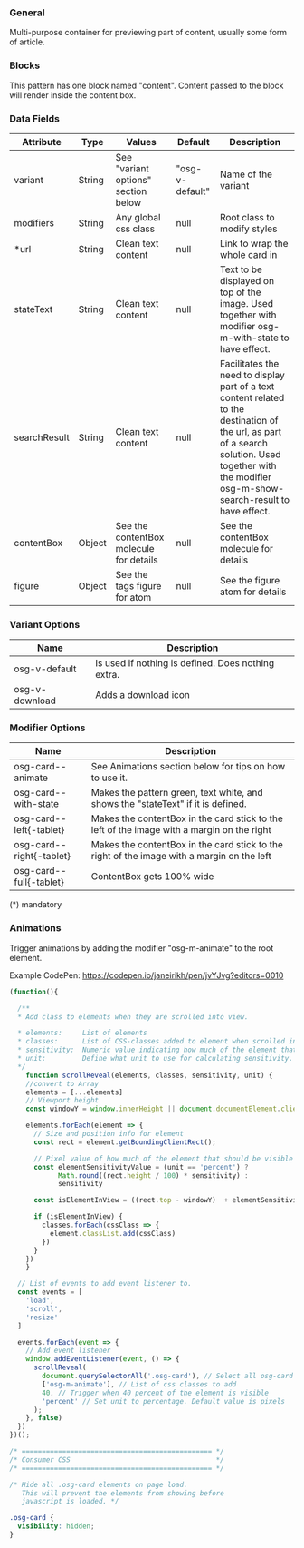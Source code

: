 ### General
Multi-purpose container for previewing part of content, usually some form of article.

### Blocks
This pattern has one block named "content". Content passed to the block will render inside the content box.

### Data Fields
| Attribute | Type | Values | Default | Description |
|---|---|---|---|---|
| variant | String | See "variant options" section below | "osg-v-default" | Name of the variant |
| modifiers | String | Any global css class | null | Root class to modify styles |
| *url | String | Clean text content | null | Link to wrap the whole card in |
| stateText | String | Clean text content | null | Text to be displayed on top of the image. Used together with modifier osg-m-with-state to have effect. |
| searchResult | String | Clean text content | null | Facilitates the need to display part of a text content related to the destination of the url, as part of a search solution. Used together with the modifier osg-m-show-search-result to have effect. |
| contentBox | Object | See the contentBox molecule for details | null | See the contentBox molecule for details |
| figure | Object | See the tags figure for atom | null | See the figure atom for details |

### Variant Options

| Name | Description |
|------|-------------|
| osg-v-default | Is used if nothing is defined. Does nothing extra. |
| osg-v-download | Adds a download icon |

### Modifier Options
| Name | Description |
|------|-------------|
| osg-card--animate | See Animations section below for tips on how to use it. |
| osg-card--with-state | Makes the pattern green, text white, and shows the "stateText" if it is defined. |
| osg-card--left{-tablet} | Makes the contentBox in the card stick to the left of the image with a margin on the right |
| osg-card--right{-tablet} | Makes the contentBox in the card stick to the right of the image with a margin on the left |
| osg-card--full{-tablet} | ContentBox gets 100% wide |


(*) mandatory

### Animations
Trigger animations by adding the modifier "osg-m-animate" to the root element.

Example CodePen: https://codepen.io/janeirikh/pen/jvYJvg?editors=0010

```javascript
(function(){

  /**
  * Add class to elements when they are scrolled into view.

  * elements:     List of elements
  * classes:      List of CSS-classes added to element when scrolled into view
  * sensitivity:  Numeric value indicating how much of the element that should be visible in the viewport before triggering.
  * unit:         Define what unit to use for calculating sensitivity. Pixels and percentages are supported. Default value is pixels but this can be changed by using 'percent' as the unit value.
  */
	function scrollReveal(elements, classes, sensitivity, unit) {
    //convert to Array
    elements = [...elements]
    // Viewport height
    const windowY = window.innerHeight || document.documentElement.clientHeight

    elements.forEach(element => {
      // Size and position info for element
      const rect = element.getBoundingClientRect();

      // Pixel value of how much of the element that should be visible before triggering
      const elementSensitivityValue = (unit == 'percent') ?
            Math.round((rect.height / 100) * sensitivity) :
            sensitivity

      const isElementInView = ((rect.top - windowY)  + elementSensitivityValue) <= 0

      if (isElementInView) {
        classes.forEach(cssClass => {
          element.classList.add(cssClass)
        })
      }
    })
	}

  // List of events to add event listener to.
  const events = [
    'load',
    'scroll',
    'resize'
  ]

  events.forEach(event => {
    // Add event listener
    window.addEventListener(event, () => {
      scrollReveal(
        document.querySelectorAll('.osg-card'), // Select all osg-card elements
        ['osg-m-animate'], // List of css classes to add
        40, // Trigger when 40 percent of the element is visible
        'percent' // Set unit to percentage. Default value is pixels
      );
    }, false)
  })
})();
```

```css
/* =============================================== */
/* Consumer CSS                                    */
/* =============================================== */

/* Hide all .osg-card elements on page load.
   This will prevent the elements from showing before
   javascript is loaded. */

.osg-card {
  visibility: hidden;
}
```

